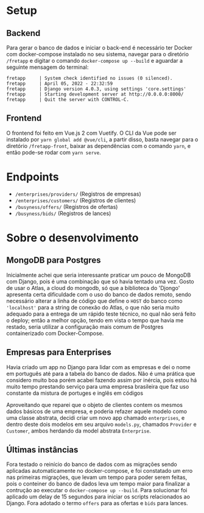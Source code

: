 # Setup
## Backend
Para gerar o banco de dados e iniciar o back-end é necessário ter Docker com docker-compose instalado no seu sistema, navegar para o diretório `/fretapp` e digitar o comando `docker-compose up --build` e aguardar a seguinte mensagem do terminal:
```
fretapp     | System check identified no issues (0 silenced).
fretapp     | April 05, 2022 - 22:32:59
fretapp     | Django version 4.0.3, using settings 'core.settings'
fretapp     | Starting development server at http://0.0.0.0:8000/
fretapp     | Quit the server with CONTROL-C.
```

## Frontend
O frontend foi feito em Vue.js 2 com Vuetify. O CLI da Vue pode ser instalado por `yarn global add @vue/cli`, a partir disso, basta navegar para o diretório `/fretapp-front`, baixar as dependências com o comando `yarn`, e então pode-se rodar com `yarn serve`.

# Endpoints
- `/enterprises/providers/` (Registros de empresas)
- `/enterprises/customers/` (Registros de clientes)
- `/busyness/offers/` (Registros de ofertas)
- `/busyness/bids/` (Registros de lances)

# Sobre o desenvolvimento
## MongoDB para Postgres
Inicialmente achei que seria interessante praticar um pouco de MongoDB com Django, pois é uma combinação que só havia tentado uma vez. Gosto de usar o Atlas, a cloud do mongodb, só que a biblioteca do 'Djongo' apresenta certa dificuldade com o uso do banco de dados remoto, sendo necessário alterar a linha de código que define o `HOST` do banco como `'localhost'` para a string de conexão do Atlas, o que não seria muito adequado para a entrega de um rápido teste técnico, no qual não será feito o deploy; então a melhor opção, tendo em vista o tempo que havia me restado, seria utilizar a configuração mais comum de Postgres containerizado com Docker-Compose.

## Empresas para Enterprises
Havia criado um app no Django para lidar com as empresas e dei o nome em português até para a tabela do banco de dados. Não é uma prática que considero muito boa porém acabei fazendo assim por inércia, pois estou há muito tempo prestando serviço para uma empresa brasileira que faz uso constante da mistura de portuges e inglês em códigos

Aproveitando que reparei que o objeto de clientes contem os mesmos dados básicos de uma empresa, e poderia refazer aquele modelo como uma classe abstrata, decidi criar um novo app chamado `enterprises`, e dentro deste dois modelos em seu arquivo `models.py`, chamados `Provider` e `Customer`, ambos herdando da model abstrata `Enterprise`.

## Últimas instâncias
Fora testado o reinício do banco de dados com as migrações sendo aplicadas automaticamente no docker-compose, e foi constatado um erro nas primeiras migrações, que levam um tempo para poder serem feitas, pois o conteiner do banco de dados leva um tempo maior para finalizar a contrução ao executar o `docker-compose up --build`. Para solucionar foi aplicado um delay de 15 segundos para iniciar os scripts relacionados ao Django. Fora adotado o termo `offers` para as ofertas e `bids` para lances.